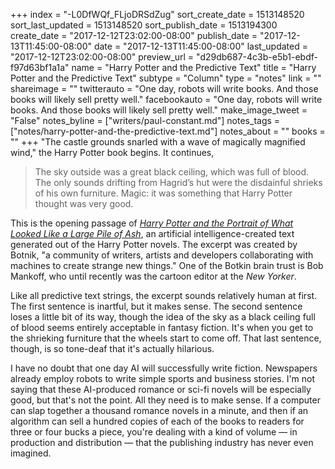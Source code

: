 +++
index = "-L0DfWQf_FLjoDRSdZug"
sort_create_date = 1513148520
sort_last_updated = 1513148520
sort_publish_date = 1513194300
create_date = "2017-12-12T23:02:00-08:00"
publish_date = "2017-12-13T11:45:00-08:00"
date = "2017-12-13T11:45:00-08:00"
last_updated = "2017-12-12T23:02:00-08:00"
preview_url = "d29db687-4c3b-e5b1-ebdf-f97d63bf1a1a"
name = "Harry Potter and the Predictive Text"
title = "Harry Potter and the Predictive Text"
subtype = "Column"
type = "notes"
link = ""
shareimage = ""
twitterauto = "One day, robots will write books. And those books will likely sell pretty well."
facebookauto = "One day, robots will write books. And those books will likely sell pretty well."
make_image_tweet = "False"
notes_byline = ["writers/paul-constant.md"]
notes_tags = ["notes/harry-potter-and-the-predictive-text.md"]
notes_about = ""
books = ""
+++
"The castle grounds snarled with a wave of magically magnified wind," the Harry Potter book begins. It continues,  

<blockquote>The sky outside was a great black ceiling, which was full of blood. The only sounds drifting from Hagrid’s hut were the disdainful shrieks of his own furniture. Magic: it was something that Harry Potter thought was very good.</blockquote>

This is the opening passage of [*Harry Potter and the Portrait of What Looked Like a Large Pile of Ash*](http://botnik.org/content/harry-potter.html), an artificial intelligence-created text generated out of the Harry Potter novels. The excerpt was created by Botnik, "a community of writers, artists and developers collaborating with machines to create strange new things." One of the Botkin brain trust is Bob Mankoff, who until recently was the cartoon editor at the *New Yorker*.

Like all predictive text strings, the excerpt sounds relatively human at first. The first sentence is inartful, but it makes sense. The second sentence loses a little bit of its way, though the idea of the sky as a black ceiling full of blood seems entirely acceptable in fantasy fiction. It's when you get to the shrieking furniture that the wheels start to come off. That last sentence, though, is so tone-deaf that it's actually hilarious.

I have no doubt that one day AI will successfully write fiction. Newspapers already employ robots to write simple sports and business stories. I'm not saying that these AI-produced romance or sci-fi novels will be especially good, but that's not the point. All they need is to make sense. If a computer can slap together a thousand romance novels in a minute, and then if an algorithm can sell a hundred copies of each of the books to readers for three or four bucks a piece, you're dealing with a kind of volume — in production and distribution — that the publishing industry has never even imagined.